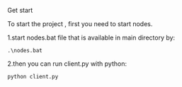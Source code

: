 Get start

To start the project , first you need to start nodes.

1.start nodes.bat file that is available in main directory by:

`.\nodes.bat`

2.then you can run client.py with python:

`python client.py`
